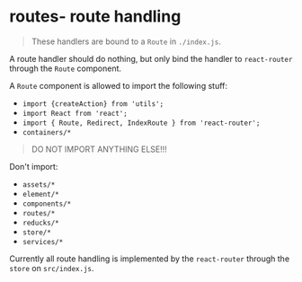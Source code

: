 # routes- route handling

> These handlers are bound to a `Route` in `./index.js`.

A route handler should do nothing, but only bind the handler to `react-router` through the `Route` component.

A `Route` component is allowed to import the following stuff:
* `import {createAction} from 'utils';`
* `import React from 'react';`
* `import { Route, Redirect, IndexRoute } from 'react-router';`
* `containers/*`

> DO NOT IMPORT ANYTHING ELSE!!!

Don't import:
* `assets/*`
* `element/*`
* `components/*`
* `routes/*`
* `reducks/*`
* `store/*`
* `services/*`

Currently all route handling is implemented by the `react-router` through the `store` on `src/index.js`.
